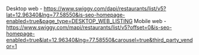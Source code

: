 Desktop web - https://www.swiggy.com/dapi/restaurants/list/v5?lat=12.96340&lng=77.58550&is-seo-homepage-enabled=true&page_type=DESKTOP_WEB_LISTING
Mobile web - https://www.swiggy.com/mapi/restaurants/list/v5?offset=0&is-seo-homepage-enabled=true&lat=12.96340&lng=77.58550&carousel=true&third_party_vendor=1
